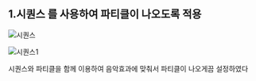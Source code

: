 ## 1.시퀀스 를 사용하여 파티클이 나오도록 적용 
![시퀀스](https://github.com/kdw1234/TIL/assets/57427834/6f491604-fbe9-4efb-a5c8-c0696462f10d)

![시퀀스1](https://github.com/kdw1234/TIL/assets/57427834/0e5a6ba7-23b4-4827-939c-5f9b3839a367)


시퀀스와 파티클을 함께 이용하여 음악효과에 맞춰서 파티클이 나오게끔 설정하였다 
